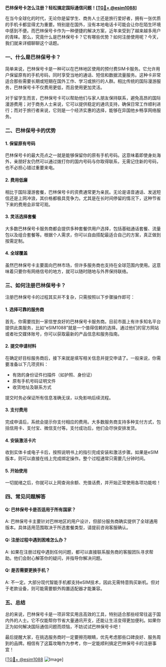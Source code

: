 **巴林保号卡怎么注册？轻松搞定国际通信问题！[[TG💪+ @esim1088](https://t.me/s/esim1088)]**

在当今全球化的时代，无论你是留学生、商务人士还是旅行爱好者，拥有一张优质的手机卡都显得尤为重要。特别是在国外，没有本地电话卡可能会让你在陌生环境中感到不便。而巴林保号卡作为一种便捷的解决方案，近年来受到了越来越多用户的青睐。那么，究竟什么是巴林保号卡？它有哪些优势？如何注册使用呢？今天，我们就来详细聊聊这个话题。

### 一、什么是巴林保号卡？

简单来说，巴林保号卡是一种可以在巴林地区使用的预付费SIM卡服务。它允许用户保留原有的手机号码，同时享受当地的通话、短信和数据流量服务。这种卡非常适合那些需要长期或短期在国外工作、学习或旅行的人群。相比传统的国际漫游服务，巴林保号卡不仅费用更低，而且使用更加灵活。

对于留学生而言，巴林保号卡可以帮助他们与家人朋友保持联系，避免高昂的国际漫游费用；对于商务人士来说，它可以提供稳定的通讯支持，确保日常工作顺利进行；而对于旅行者来说，它则是一个经济实惠的选择，能够在异国他乡畅享网络服务。

### 二、巴林保号卡的优势

#### 1. 保留原有号码
巴林保号卡的最大亮点之一就是能够保留你的原有手机号码。这意味着即使身处海外，亲朋好友仍然可以通过拨打你的国内号码与你取得联系，无需记住新的号码，也不必担心错过重要来电。

#### 2. 费用低廉
相比于国际漫游套餐，巴林保号卡的资费通常更为亲民。无论是语音通话、发送短信还是上网冲浪，其价格都极具竞争力。尤其是在长时间停留的情况下，这种节省下来的费用会非常可观。

#### 3. 灵活选择套餐
大多数巴林保号卡服务商都会提供多种套餐供用户选择，包括基础通话套餐、流量包以及组合套餐等。根据个人需求，你可以自由搭配最适合自己的方案，真正做到按需定制。

#### 4. 全球覆盖
虽然巴林保号卡主要面向巴林市场，但许多服务商也支持在全球范围内使用。这意味着只要你有网络信号的地方，就可以随时随地与外界保持联络。

### 三、如何注册巴林保号卡？

注册巴林保号卡的过程其实并不复杂，只需按照以下步骤操作即可：

#### 1. 选择可靠的服务商
首先，你需要找到一家信誉良好的巴林保号卡服务商。目前市面上有许多知名平台提供此类服务，比如“eSIM1088”就是一个值得信赖的选择。通过他们的官方网站或者社交媒体账号，你可以获取最新的产品信息和服务指南。

#### 2. 提交申请材料
在确定好目标服务商后，接下来就是填写相关信息并提交申请了。一般来说，你需要准备以下几项资料：
   - 有效的身份证件扫描件（如护照、身份证）
   - 原有手机号码证明文件
   - 收货地址及联系方式

提交时务必保证所有信息准确无误，以免影响后续流程。

#### 3. 支付费用
完成申请后，系统会提示你支付相应的费用。大多数服务商支持多种支付方式，包括信用卡、支付宝、微信支付等。支付成功后，他们会尽快安排发货。

#### 4. 安装激活卡片
收到实体卡或电子卡后，按照说明书上的指引完成安装和激活步骤。如果是eSIM版本，则可以直接在线上完成绑定操作。整个过程通常只需要几分钟时间。

#### 5. 开始使用
一切就绪之后，你就可以上网查询余额、充值话费，并开始正常使用各项功能啦！

### 四、常见问题解答

#### Q: 巴林保号卡是否适用于所有国家？
A: 巴林保号卡主要针对巴林地区的用户设计，但部分服务商确实提供了全球通用版本。具体适用范围取决于所选套餐类型，请提前咨询客服确认。

#### Q: 注册过程中遇到困难怎么办？
A: 如果在注册过程中遇到任何问题，都可以直接联系服务商的客服团队寻求帮助。他们会耐心解答你的疑问，并指导你解决问题。

#### Q: 是否需要更换手机？
A: 不一定。大部分现代智能手机都支持eSIM技术，因此无需特意购买新机。但对于老款设备，则可能需要额外购置适配器才能兼容。

### 五、总结

总的来说，巴林保号卡是一项非常实用且高效的工具，特别适合那些经常往返于国内外的人士。它不仅能帮你节省大量通讯开支，还能让生活变得更加便利。如果你正为如何解决国际通信问题而烦恼，不妨试试巴林保号卡吧！

最后提醒大家，在挑选服务商时一定要擦亮眼睛，优先考虑那些口碑良好、服务周到的品牌。相信有了这篇攻略作为参考，你一定能顺利搞定巴林保号卡的注册事宜！

[[TG💪+ @esim1088](https://t.me/s/esim1088) ![Image](https://i.postimg.cc/4NQfJmqS/Snipaste-2025-05-13-00-14-12.png)]